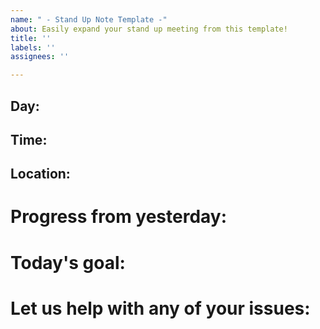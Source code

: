 ```yaml
---
name: " - Stand Up Note Template -"
about: Easily expand your stand up meeting from this template!
title: ''
labels: ''
assignees: ''

---
```


## Day: 
## Time: 
## Location:

# Progress from yesterday:

# Today's goal: 

# Let us help with any of your issues:
